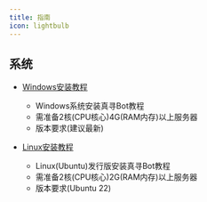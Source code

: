 ```yaml
---
title: 指南
icon: lightbulb
---
```


## 系统

- [Windows安装教程](windows/)
  - Windows系统安装真寻Bot教程
  - 需准备2核(CPU核心)4G(RAM内存)以上服务器
  - 版本要求(建议最新)

- [Linux安装教程](linux/)
  - Linux(Ubuntu)发行版安装真寻Bot教程
  - 需准备2核(CPU核心)2G(RAM内存)以上服务器
  - 版本要求(Ubuntu 22)
